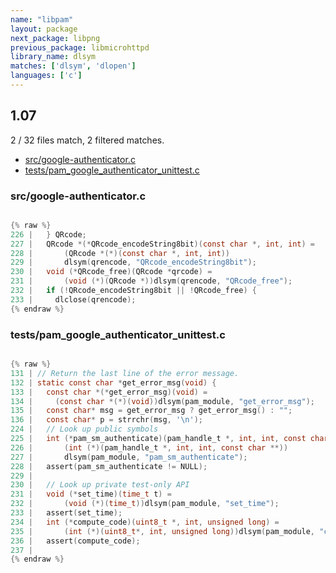 ```yaml
---
name: "libpam"
layout: package
next_package: libpng
previous_package: libmicrohttpd
library_name: dlsym
matches: ['dlsym', 'dlopen']
languages: ['c']
---
```

## 1.07
2 / 32 files match, 2 filtered matches.

 - [src/google-authenticator.c](#srcgoogle-authenticatorc)
 - [tests/pam_google_authenticator_unittest.c](#testspam_google_authenticator_unittestc)

### src/google-authenticator.c

```c

{% raw %}
226 |   } QRcode;
227 |   QRcode *(*QRcode_encodeString8bit)(const char *, int, int) =
228 |       (QRcode *(*)(const char *, int, int))
229 |       dlsym(qrencode, "QRcode_encodeString8bit");
230 |   void (*QRcode_free)(QRcode *qrcode) =
231 |       (void (*)(QRcode *))dlsym(qrencode, "QRcode_free");
232 |   if (!QRcode_encodeString8bit || !QRcode_free) {
233 |     dlclose(qrencode);
{% endraw %}

```
### tests/pam_google_authenticator_unittest.c

```c

{% raw %}
131 | // Return the last line of the error message.
132 | static const char *get_error_msg(void) {
133 |   const char *(*get_error_msg)(void) =
134 |     (const char *(*)(void))dlsym(pam_module, "get_error_msg");
135 |   const char* msg = get_error_msg ? get_error_msg() : "";
136 |   const char* p = strrchr(msg, '\n');
224 |   // Look up public symbols
225 |   int (*pam_sm_authenticate)(pam_handle_t *, int, int, const char **) =
226 |       (int (*)(pam_handle_t *, int, int, const char **))
227 |       dlsym(pam_module, "pam_sm_authenticate");
228 |   assert(pam_sm_authenticate != NULL);
229 | 
230 |   // Look up private test-only API
231 |   void (*set_time)(time_t t) =
232 |       (void (*)(time_t))dlsym(pam_module, "set_time");
233 |   assert(set_time);
234 |   int (*compute_code)(uint8_t *, int, unsigned long) =
235 |       (int (*)(uint8_t*, int, unsigned long))dlsym(pam_module, "compute_code");
236 |   assert(compute_code);
237 | 
{% endraw %}

```